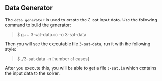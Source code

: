 ## Data Generator
The `data generator` is used to create the 3-sat input data. Use the following command to build the generator:
> $ g++ 3-sat-data.cc -o 3-sat-data

Then you will see the executable file `3-sat-data`, run it with the following style:
> $ ./3-sat-data -n [number of cases]

After you execute this, you will be able to get a file `3-sat.in` which contains the input data to the solver.
